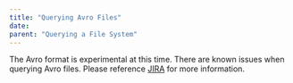 ```yaml
---
title: "Querying Avro Files"
date:  
parent: "Querying a File System"
---
```

  
The Avro format is experimental at this time. There are known issues when querying Avro files. Please reference [JIRA](https://issues.apache.org/jira/browse/DRILL/component/12328941/?selectedTab=com.atlassian.jira.jira-projects-plugin:component-summary-panel) for more information. 
